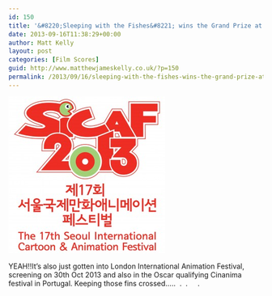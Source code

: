 ```yaml
---
id: 150
title: '&#8220;Sleeping with the Fishes&#8221; wins the Grand Prize at SICAF'
date: 2013-09-16T11:38:29+00:00
author: Matt Kelly
layout: post
categories: [Film Scores]
guid: http://www.matthewjameskelly.co.uk/?p=150
permalink: /2013/09/16/sleeping-with-the-fishes-wins-the-grand-prize-at-sicaf/
---
```

[<img alt="LOGO_RED_H-310x310" src="/mjkwp/wp-content/uploads/2013/05/LOGO_RED_H-310x310.jpg" width="310" height="310" />](/mjkwp/wp-content/uploads/2013/05/LOGO_RED_H-310x310.jpg) 

YEAH!!It&#8217;s also just gotten into London International Animation Festival, screening on 30th Oct 2013 and also in the Oscar qualifying Cinanima festival in Portugal. Keeping those fins crossed&#8230;..  .  .     .